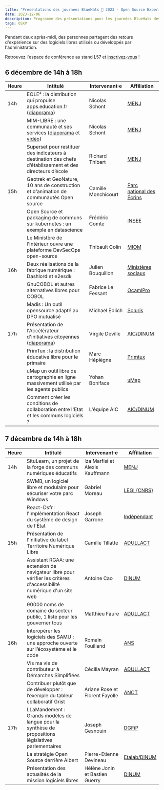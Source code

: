 ```yaml
---
title: "Présentations des journées BlueHats 🧢 2023 - Open Source Experience"
date: 2023-12-06
description: Programme des présentations pour les journées BlueHats des 6 et 7 décembre 2023 lors du salon Open Source Experience
tags: OSXP
---
```


Pendant deux après-midi, des personnes partagent des retours d'expérience sur des logiciels libres utilisés ou développés par l'administration.

Retrouvez l'espace de conférence au stand L57 et [inscrivez-vous](https://www.opensource-experience.com/creer-mon-badge/) !

## 6 décembre de 14h à 18h

| Heure | Intitulé                                                                                                                                                        | Intervenant·e       | Affiliation                                                    |
|-------|-----------------------------------------------------------------------------------------------------------------------------------------------------------------|---------------------|----------------------------------------------------------------|
| 14h   | EOLE³ : la distribution qui propulse apps.education.fr ([diaporama](https://eole.ac-dijon.fr/presentations/2023-journ%c3%a9es-blueHats-openSource-eXperience/EOLE%c2%b3-la-distribution-qui-propulse-apps.education.fr.pdf)) | Nicolas Schont      | [MENJ](https://www.education.gouv.fr)                          |
|       | MIM-LIBRE : une communauté et ses services ([diaporama](https://eole.ac-dijon.fr/presentations/2023-journ%c3%a9es-blueHats-openSource-eXperience/MIM-LIBRE-une-communaut%c3%a9-et-ses-services.pdf) et [vidéo](https://podeduc.apps.education.fr/video/1607-eole-3/?is_iframe=true))                                   | Nicolas Schont      | [MENJ](https://www.education.gouv.fr)                          |
|       | Superset pour restituer des indicateurs à destination des chefs d’établissement et des directeurs d’école                                                       | Richard Thibert     | [MENJ](https://www.education.gouv.fr)                          |
| 15h   | Geotrek et GeoNature, 10 ans de construction et d'animation de communautés Open source                                                                          | Camille Monchicourt | [Parc national des Écrins](https://www.ecrins-parcnational.fr) |
|       | Open Source et packaging de communs sur kubernetes : un exemple en datascience                                                                                  | Frédéric Comte      | [INSEE](https://www.insee.fr)                                  |
|       | Le Ministère de l’Intérieur ouvre une plateforme DevSecOps open-source                                                                                          | Thibault Colin      | [MIOM](https://www.interieur.gouv.fr)                          |
| 16h   | Deux réalisations de la fabrique numérique : Dashlord et e2esdk                                                                                                 | Julien Bouquillon   | [Ministères sociaux](https://www.fabrique.social.gouv.fr)      |
|       | GnuCOBOL et autres alternatives libres pour COBOL                                                                                                               | Fabrice Le Fessant  | [OcamlPro](https://ocamlpro.com/fr/)                           |
|       | Madis : Un outil opensource adapté au DPO mutualisé                                                                                                             | Michael Edlich      | [Soluris](https://www.soluris.fr)                              |
| 17h   | Présentation de l'Accélérateur d'initiatives citoyennes ([diaporama](https://speakerdeck.com/bluehats/accelerateur-d-initiatives-citoyennes-bluehats-osx2023))  | Virgile Deville     | [AIC/DINUM](https://citoyens.transformation.gouv.fr)           |
|       | PrimTux : la distribution éducative libre pour le primaire                                                                                                      | Marc Hépiègne       | [Primtux](https://primtux.fr)                                  |
|       | uMap un outil libre de cartographie en ligne massivement utilisé par les agents publics                                                                         | Yohan Boniface      | [uMap](https://umap.openstreetmap.fr/fr/)                      |
|       | Comment créer les conditions de collaboration entre l'Etat et les communs logiciels ?                                                                           | L'équipe AIC        | [AIC/DINUM](https://citoyens.transformation.gouv.fr)           |
	

## 7 décembre de 14h à 18h

| Heure | Intitulé                                                                                                             | Intervenant·e                   | Affiliation                                                  |
|-------|----------------------------------------------------------------------------------------------------------------------|---------------------------------|--------------------------------------------------------------|
| 14h   | SituLearn, un projet de la forge des communs numériques éducatifs                                                    | Iza Marfisi et Alexis Kauffmann | [MENJ](https://www.education.gouv.fr)                        |
|       | SWMB, un logiciel libre et modulaire pour sécuriser votre parc Windows                                               | Gabriel Moreau                  | [LEGI (CNRS)](https://www.legi.grenoble-inp.fr/web/?lang=fr) |
|       | React-Dsfr : l'implémentation React du système de design de l'État                                                   | Joseph Garrone                  | [Indépendant](https://github.com/garronej)                   |
| 15h   | Présentation de l'initiative du label Territoire Numérique Libre                                                     | Camille Tillatte                | [ADULLACT](https://adullact.org)                             |
|       | Assistant RGAA: une extension de navigateur libre pour vérifier les critères d'accessibilité numérique d'un site web | Antoine Cao                     | [DINUM](https://www.numerique.gouv.fr)                       |
|       | 90000 noms de domaine du secteur public, 1 liste pour les gouverner tous                                             | Matthieu Faure                  | [ADULLACT](https://adullact.org)                             |
| 16h   | Interopérer les logiciels des SAMU : une approche ouverte sur l’écosystème et le code                                | Romain Fouilland                | [ANS](https://esante.gouv.fr)                                |
|       | Vis ma vie de contributeur à Démarches Simplifiées                                                                   | Cécilia Mayran                  | [ADULLACT](https://adullact.org)                             |
|       | Contribuer plutôt que de développer : l’exemple du tableur collaboratif Grist                                        | Ariane Rose et Florent Fayolle  | [ANCT](https://agence-cohesion-territoires.gouv.fr)          |
| 17h   | LLaMandement : Grands modèles de langue pour la synthèse de propositions législatives parlementaires                 | Joseph Gesnouin                 | [DGFiP](https://www.economie.gouv.fr/dgfip)                  |
|       | La stratégie Open Source derrière Albert                                                                             | Pierre-Etienne Devineau         | [Etalab/DINUM](https://www.etalab.gouv.fr)                   |
|       | Présentation des actualités de la mission logiciels libres                                                           | Hélène Jonin et Bastien Guerry  | [DINUM](https://www.numerique.gouv.fr)                       |

